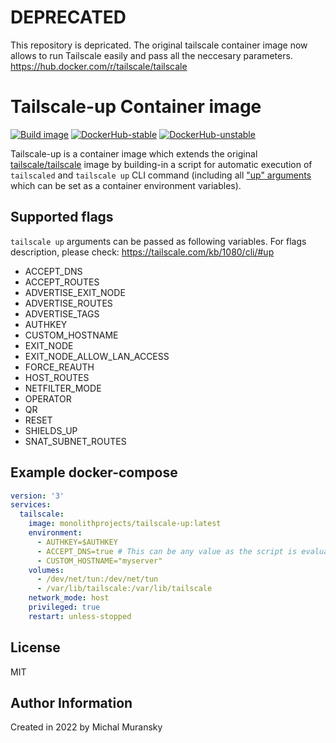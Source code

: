 # DEPRECATED

This repository is depricated. The original tailscale container image now allows to run Tailscale easily and pass all the neccesary parameters.
https://hub.docker.com/r/tailscale/tailscale

# Tailscale-up Container image

[![Build image](https://github.com/MonolithProjects/docker-tailscale-up/actions/workflows/build.yaml/badge.svg)](https://github.com/MonolithProjects/docker-tailscale-up/actions/workflows/build.yaml)
[![DockerHub-stable](https://img.shields.io/docker/v/monolithprojects/tailscale-up/latest?label=stable)](https://hub.docker.com/repository/docker/monolithprojects/tailscale-up)
[![DockerHub-unstable](https://img.shields.io/docker/v/monolithprojects/tailscale-up?color=orange&label=unstable&sort=semver)](https://hub.docker.com/repository/docker/monolithprojects/tailscale-up)

Tailscale-up is a container image which extends the original [tailscale/tailscale](https://hub.docker.com/r/tailscale/tailscale) image by building-in a script for automatic execution of `tailscaled` and `tailscale up` CLI command (including all ["up" arguments](https://tailscale.com/kb/1080/cli/#up) which can be set as a container environment variables).

## Supported flags

`tailscale up` arguments can be passed as following variables.
For flags description, please check: https://tailscale.com/kb/1080/cli/#up

- ACCEPT_DNS
- ACCEPT_ROUTES
- ADVERTISE_EXIT_NODE
- ADVERTISE_ROUTES
- ADVERTISE_TAGS
- AUTHKEY
- CUSTOM_HOSTNAME
- EXIT_NODE
- EXIT_NODE_ALLOW_LAN_ACCESS
- FORCE_REAUTH
- HOST_ROUTES
- NETFILTER_MODE
- OPERATOR
- QR
- RESET
- SHIELDS_UP
- SNAT_SUBNET_ROUTES

## Example docker-compose

```yaml
version: '3'
services:
  tailscale:
    image: monolithprojects/tailscale-up:latest
    environment:
      - AUTHKEY=$AUTHKEY
      - ACCEPT_DNS=true # This can be any value as the script is evaluating only if the variable is set or not.
      - CUSTOM_HOSTNAME="myserver"
    volumes:
      - /dev/net/tun:/dev/net/tun
      - /var/lib/tailscale:/var/lib/tailscale
    network_mode: host
    privileged: true
    restart: unless-stopped
```

## License

MIT

## Author Information

Created in 2022 by Michal Muransky
